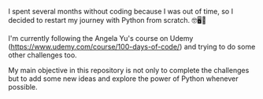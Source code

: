 I spent several months without coding because I was out of time, so I decided to restart my journey with Python from scratch. 🤓🖥️🐍

I'm currently following the Angela Yu's course on Udemy (https://www.udemy.com/course/100-days-of-code/) and trying to do some other challenges too.

My main objective in this repository is not only to complete the challenges but to add some new ideas and explore the power of Python whenever possible.
